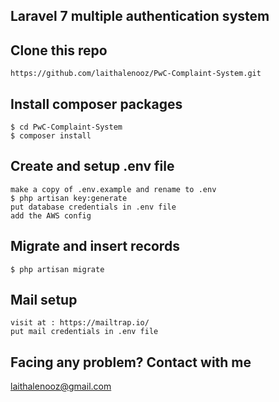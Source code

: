 ## Laravel 7 multiple authentication system

## Clone this repo
```
https://github.com/laithalenooz/PwC-Complaint-System.git
```

## Install composer packages
```
$ cd PwC-Complaint-System
$ composer install
```

## Create and setup .env file
```
make a copy of .env.example and rename to .env
$ php artisan key:generate
put database credentials in .env file
add the AWS config
```

## Migrate and insert records
```
$ php artisan migrate
```

## Mail setup 
```
visit at : https://mailtrap.io/
put mail credentials in .env file
```

## Facing any problem? Contact with me

laithalenooz@gmail.com
